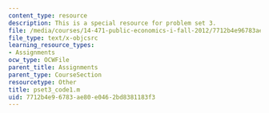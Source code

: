 ```yaml
---
content_type: resource
description: This is a special resource for problem set 3.
file: /media/courses/14-471-public-economics-i-fall-2012/7712b4e96783ae80e0462bd8381183f3_pset3_code1.m
file_type: text/x-objcsrc
learning_resource_types:
- Assignments
ocw_type: OCWFile
parent_title: Assignments
parent_type: CourseSection
resourcetype: Other
title: pset3_code1.m
uid: 7712b4e9-6783-ae80-e046-2bd8381183f3
---
```

